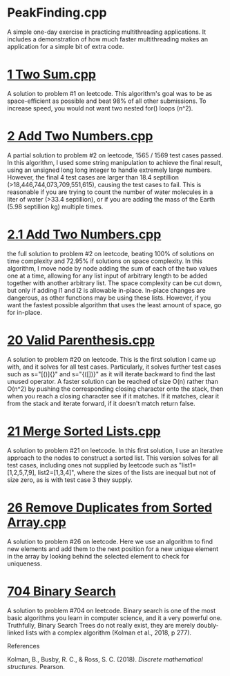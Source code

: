 # PeakFinding.cpp
A simple one-day exercise in practicing multithreading applications. It includes a demonstration of how much faster multithreading makes an application for a simple bit of extra code.

# [1 Two Sum.cpp](https://leetcode.com/problems/two-sum/submissions/1244450128)
A solution to problem #1 on leetcode. This algorithm's goal was to be as space-efficient as possible and beat 98% of all other submissions. To increase speed, you would not want two nested for() loops (n^2).

# [2 Add Two Numbers.cpp](https://leetcode.com/problems/add-two-numbers/submissions/1484996277)
A partial solution to problem #2 on leetcode, 1565 / 1569 test cases passed. In this algorithm, I used some string manipulation to achieve the final result, using an unsigned long long integer to handle extremely large numbers. However, the final 4 test cases are larger than 18.4 septillion (>18,446,744,073,709,551,615), causing the test cases to fail. This is reasonable if you are trying to count the number of water molecules in a liter of water (>33.4 septillion), or if you are adding the mass of the Earth (5.98 septillion kg) multiple times.

# [2.1 Add Two Numbers.cpp](https://leetcode.com/problems/add-two-numbers/submissions/1522662145/)
the full solution to problem #2 on leetcode, beating 100% of solutions on time complexity and 72.95% if solutions on space complexity. In this algorithm, I move node by node adding the sum of each of the two values one at a time, allowing for any list input of arbitrary length to be added together with another arbitrary list. The space complexity can be cut down, but only if adding l1 and l2 is allowable in-place. In-place changes are dangerous, as other functions may be using these lists. However, if you want the fastest possible algorithm that uses the least amount of space, go for in-place.

# [20 Valid Parenthesis.cpp](https://leetcode.com/problems/valid-parentheses/submissions/1485000195)
A solution to problem #20 on leetcode. This is the first solution I came up with, and it solves for all test cases. Particularly, it solves further test cases such as s="[()]{}" and s="{([])}" as it will iterate backward to find the last unused operator. A faster solution can be reached of size O(n) rather than O(n^2) by pushing the corresponding closing character onto the stack, then when you reach a closing character see if it matches. If it matches, clear it from the stack and iterate forward, if it doesn't match return false.

# [21 Merge Sorted Lists.cpp](https://leetcode.com/problems/merge-two-sorted-lists/submissions/1443541194)
A solution to problem #21 on leetcode. In this first solution, I use an iterative approach to the nodes to construct a sorted list. This version solves for all test cases, including ones not supplied by leetcode such as "list1=[1,2,5,7,9], list2=[1,3,4]", where the sizes of the lists are inequal but not of size zero, as is with test case 3 they supply.

# [26 Remove Duplicates from Sorted Array.cpp](https://leetcode.com/problems/remove-duplicates-from-sorted-array/submissions/1484973838)
A solution to problem #26 on leetcode. Here we use an algorithm to find new elements and add them to the next position for a new unique element in the array by looking behind the selected element to check for uniqueness.

# [704 Binary Search](https://leetcode.com/problems/binary-search/submissions/1485009772)
A solution to problem #704 on leetcode. Binary search is one of the most basic algorithms you learn in computer science, and it a very powerful one. Truthfully, Binary Search Trees do not really exist, they are merely doubly-linked lists with a complex algorithm (Kolman et al., 2018, p 277).


References

Kolman, B., Busby, R. C., & Ross, S. C. (2018). _Discrete mathematical structures._ Pearson. 
